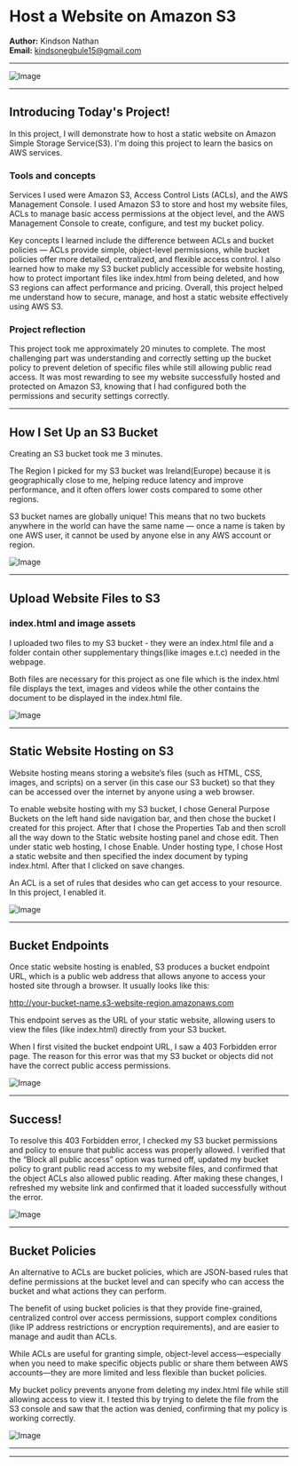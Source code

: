 
# Host a Website on Amazon S3


**Author:** Kindson Nathan  
**Email:** kindsonegbule15@gmail.com

---

![Image](http://learn.nextwork.org/restful_orange_loyal_cumin/uploads/aws-host-a-website-on-s3_5d4474f9)

---

## Introducing Today's Project!

In this project, I will demonstrate how to host a static website on Amazon Simple Storage Service(S3). I'm doing this project to learn the basics on AWS services.

### Tools and concepts

Services I used were Amazon S3, Access Control Lists (ACLs), and the AWS Management Console. I used Amazon S3 to store and host my website files, ACLs to manage basic access permissions at the object level, and the AWS Management Console to create, configure, and test my bucket policy.

Key concepts I learned include the difference between ACLs and bucket policies — ACLs provide simple, object-level permissions, while bucket policies offer more detailed, centralized, and flexible access control. I also learned how to make my S3 bucket publicly accessible for website hosting, how to protect important files like index.html from being deleted, and how S3 regions can affect performance and pricing. Overall, this project helped me understand how to secure, manage, and host a static website effectively using AWS S3.

### Project reflection

This project took me approximately 20 minutes to complete. The most challenging part was understanding and correctly setting up the bucket policy to prevent deletion of specific files while still allowing public read access. It was most rewarding to see my website successfully hosted and protected on Amazon S3, knowing that I had configured both the permissions and security settings correctly.

---

## How I Set Up an S3 Bucket

Creating an S3 bucket took me 3 minutes.

The Region I picked for my S3 bucket was Ireland(Europe) because it is geographically close to me, helping reduce latency and improve performance, and it often offers lower costs compared to some other regions.

S3 bucket names are globally unique! This means that no two buckets anywhere in the world can have the same name — once a name is taken by one AWS user, it cannot be used by anyone else in any AWS account or region.

![Image](http://learn.nextwork.org/restful_orange_loyal_cumin/uploads/aws-host-a-website-on-s3_ba6d42ad)

---

## Upload Website Files to S3

### index.html and image assets

I uploaded two files to my S3 bucket - they were an index.html file and a folder contain other supplementary things(like images e.t.c) needed in the webpage.

Both files are necessary for this project as one file which is the index.html file displays the text, images and videos while the other contains the document to be displayed in the index.html file. 

![Image](http://learn.nextwork.org/restful_orange_loyal_cumin/uploads/aws-host-a-website-on-s3_a265af88)

---

## Static Website Hosting on S3

Website hosting means storing a website’s files (such as HTML, CSS, images, and scripts) on a server (in this case our S3 bucket) so that they can be accessed over the internet by anyone using a web browser.

To enable website hosting with my S3 bucket, I chose General Purpose Buckets on the left hand side navigation bar, and then chose the bucket I created for this project. After that I chose the Properties Tab and then scroll all the way down to the Static website hosting panel and chose edit. Then under static web hosting, I chose Enable. Under hosting type, I chose Host a static website and then specified the index document by typing index.html. After that I clicked on save changes.

An ACL is a set of rules that desides who can get access to your resource. In this project, I enabled it.

![Image](http://learn.nextwork.org/restful_orange_loyal_cumin/uploads/aws-host-a-website-on-s3_c22c54c0)

---

## Bucket Endpoints

Once static website hosting is enabled, S3 produces a bucket endpoint URL, which is a public web address that allows anyone to access your hosted site through a browser. It usually looks like this:

http://your-bucket-name.s3-website-region.amazonaws.com


This endpoint serves as the URL of your static website, allowing users to view the files (like index.html) directly from your S3 bucket.

When I first visited the bucket endpoint URL, I saw a 403 Forbidden error page. The reason for this error was that my S3 bucket or objects did not have the correct public access permissions.

![Image](http://learn.nextwork.org/restful_orange_loyal_cumin/uploads/aws-host-a-website-on-s3_22ce4daf)

---

## Success!

To resolve this 403 Forbidden error, I checked my S3 bucket permissions and policy to ensure that public access was properly allowed. I verified that the “Block all public access” option was turned off, updated my bucket policy to grant public read access to my website files, and confirmed that the object ACLs also allowed public reading. After making these changes, I refreshed my website link and confirmed that it loaded successfully without the error.

![Image](http://learn.nextwork.org/restful_orange_loyal_cumin/uploads/aws-host-a-website-on-s3_5d4474f9)

---

## Bucket Policies

An alternative to ACLs are bucket policies, which are JSON-based rules that define permissions at the bucket level and can specify who can access the bucket and what actions they can perform.

The benefit of using bucket policies is that they provide fine-grained, centralized control over access permissions, support complex conditions (like IP address restrictions or encryption requirements), and are easier to manage and audit than ACLs.

While ACLs are useful for granting simple, object-level access—especially when you need to make specific objects public or share them between AWS accounts—they are more limited and less flexible than bucket policies.

My bucket policy prevents anyone from deleting my index.html file while still allowing access to view it. I tested this by trying to delete the file from the S3 console and saw that the action was denied, confirming that my policy is working correctly.

![Image](http://learn.nextwork.org/restful_orange_loyal_cumin/uploads/aws-host-a-website-on-s3_sm2sm2sm)

---

---

